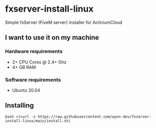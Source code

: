 # fxserver-install-linux

Simple fxServer (FiveM server) installer for ActiniumCloud

## I want to use it on my machine

### Hardware requirements

<ul>
  <li>2+ CPU Cores @ 2.4+ Ghz</li>
  <li>4+ GB RAM</li>
</ul>

### Software requirements

<ul>
  <li>Ubuntu 20.04</li>
</ul>

## Installing

`bash <(curl -s https://raw.githubusercontent.com/wynn-dev/fxserver-install-linux/main/install.sh)`
